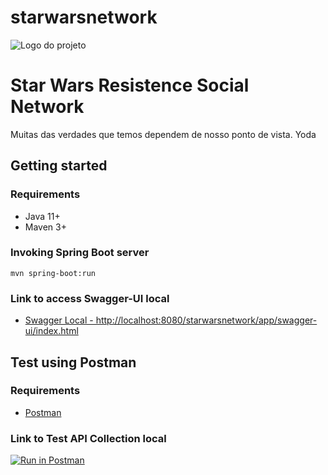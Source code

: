 # starwarsnetwork
![Logo do projeto](https://upload.wikimedia.org/wikipedia/commons/6/6c/Star_Wars_Logo.svg)

# Star Wars Resistence Social Network
Muitas das verdades que temos dependem de nosso ponto de vista.
Yoda

## Getting started
### Requirements 
* Java 11+
* Maven 3+

### Invoking Spring Boot server
```shell
mvn spring-boot:run
```

### Link to access Swagger-UI local
- [Swagger Local - http://localhost:8080/starwarsnetwork/app/swagger-ui/index.html](http://localhost:8080/starwarsnetwork/app/swagger-ui/index.html)

## Test using Postman
### Requirements 
* [Postman](https://www.postman.com/downloads/)

### Link to Test API Collection local
[![Run in Postman](https://run.pstmn.io/button.svg)](https://app.getpostman.com/run-collection/2565843-0d31a064-0418-4962-bba7-e03c127db015?action=collection%2Ffork&collection-url=entityId%3D2565843-0d31a064-0418-4962-bba7-e03c127db015%26entityType%3Dcollection%26workspaceId%3D6d504e55-fc60-4f9e-b1f6-1ec6e78e78d9)

